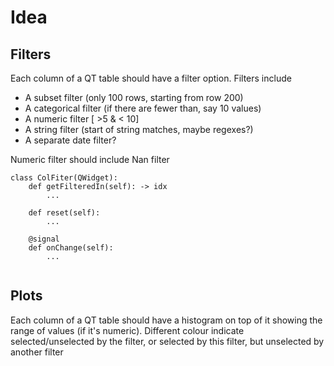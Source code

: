 
# Idea

## Filters
Each column of a QT table should have a filter option. Filters include
* A subset filter (only 100 rows, starting from row 200)
* A categorical filter (if there are fewer than, say 10 values)
* A numeric filter  [ >5 & < 10]
* A string filter (start of string matches, maybe regexes?)
* A separate date filter?

Numeric filter should include Nan filter


```
class ColFiter(QWidget):
    def getFilteredIn(self): -> idx
        ...

    def reset(self):
        ...

    @signal
    def onChange(self):
        ...


```
## Plots
Each column of a QT table should have a histogram on top of it showing the range of values (if it's numeric).
Different colour indicate selected/unselected by the filter, or selected by this filter, but unselected by another filter



